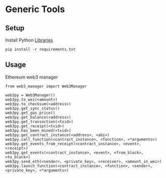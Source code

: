 # Generic Tools

Setup
----------
Install Python [Libraries](https://pypi.org/)

    pip install -r requirements.txt

Usage
----------
Ethereum web3 manager

    from web3_manager import Web3Manager

    web3py = Web3Manager()
    web3py.to_wei(<amount>)
    web3py.to_checksum(<address>)
    web3py.get_sync_status()
    web3py.get_gas_price()
    web3py.get_balance(<address>)
    web3py.get_transaction(<txid>)
    web3py.get_receipt(<txid>)
    web3py.has_been_mined(<txid>)
    web3py.get_contract_instance(<address>, <abi>)
    web3py.call_function(<contract_instance>, <function>, <*arguments>)
    web3py.get_events_from_receipt(<contract_instance>, <event>, <receipt>)
    web3py.get_events(<contract_instance>, <event>, <from_block>, <to_block>)
    web3py.send_eth(<sender>, <private_key>, <receiver>, <amount_in_wei>)
    web3py.launch_function(<contract_instance>, <function>, <sender>, <private_key>, <*arguments>)
